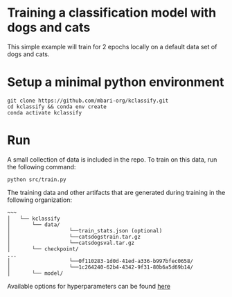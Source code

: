 # Training a classification model with dogs and cats

This simple example will train for 2 epochs locally on a default data set of dogs and cats. 

# Setup a minimal python environment

```
git clone https://github.com/mbari-org/kclassify.git
cd kclassify && conda env create 
conda activate kclassify
```

# Run

A small collection of data is included in the repo. To train on this data, run the following command:

```
python src/train.py 
``` 

The training data and other artifacts that are generated during training in the following organization:

```
~~~
│   └── kclassify
│       └── data/ 
│                   └──train_stats.json (optional)
│                   └──catsdogstrain.tar.gz 
│                   └──catsdogsval.tar.gz
│       └── checkpoint/  
...
│                   └──0f110283-1d0d-41ed-a336-b997bfec0658/
│                   └──1c264240-62b4-4342-9f31-80b6a5d69b14/
│       └── model/  
```


Available options for hyperparameters can be found [here](arguments.md)


